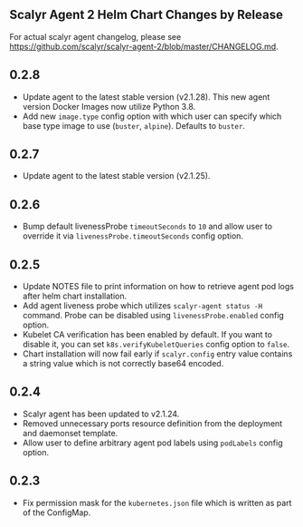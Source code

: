## Scalyr Agent 2 Helm Chart Changes by Release

For actual scalyr agent changelog, please see https://github.com/scalyr/scalyr-agent-2/blob/master/CHANGELOG.md.

## 0.2.8

- Update agent to the latest stable version (v2.1.28). This new agent version Docker Images now utilize Python 3.8.
- Add new ``image.type`` config option with which user can specify which base type image to use (``buster``, ``alpine``). Defaults to ``buster``.

## 0.2.7

- Update agent to the latest stable version (v2.1.25).

## 0.2.6

- Bump default livenessProbe ``timeoutSeconds`` to ``10`` and allow user to override it via
  ``livenessProbe.timeoutSeconds`` config option.

## 0.2.5

- Update NOTES file to print information on how to retrieve agent pod logs after helm chart
  installation.
- Add agent liveness probe which utilizes ``scalyr-agent status -H`` command. Probe can be disabled
  using ``livenessProbe.enabled`` config option.
- Kubelet CA verification has been enabled by default. If you want to disable it, you can set
  ``k8s.verifyKubeletQueries`` config option to ``false``.
- Chart installation will now fail early if ``scalyr.config`` entry value contains a string value
  which is not correctly base64 encoded.

## 0.2.4

- Scalyr agent has been updated to v2.1.24.
- Removed unnecessary ports resource definition from the deployment and daemonset template.
- Allow user to define arbitrary agent pod labels using ``podLabels`` config option.

## 0.2.3

- Fix permission mask for the ``kubernetes.json`` file which is written as part of the ConfigMap.
